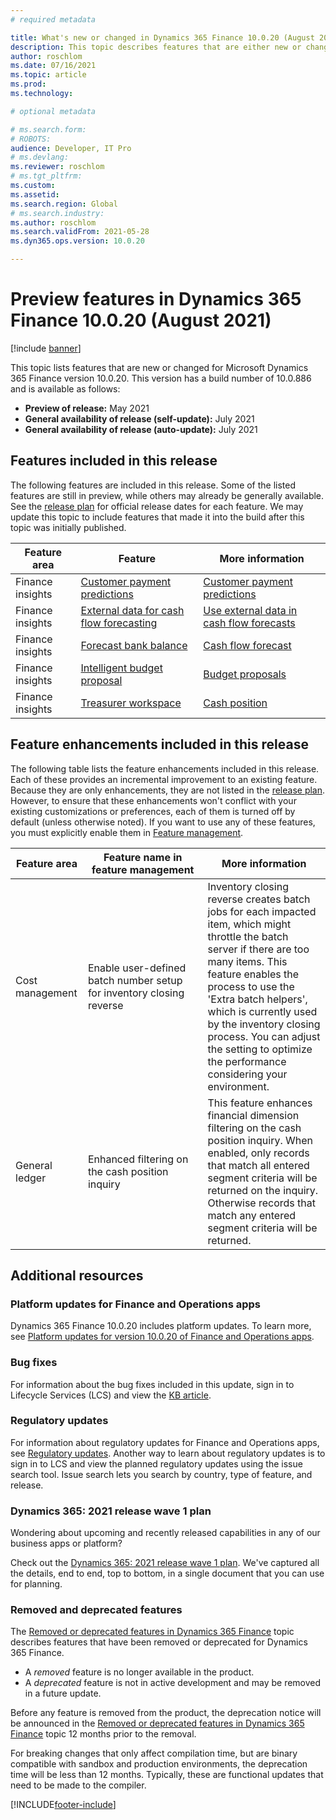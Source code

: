 ```yaml
---
# required metadata

title: What's new or changed in Dynamics 365 Finance 10.0.20 (August 2021)
description: This topic describes features that are either new or changed in the Dynamics 365 Finance version 10.0.20 preview release.
author: roschlom
ms.date: 07/16/2021
ms.topic: article
ms.prod: 
ms.technology: 

# optional metadata

# ms.search.form: 
# ROBOTS: 
audience: Developer, IT Pro
# ms.devlang: 
ms.reviewer: roschlom
# ms.tgt_pltfrm: 
ms.custom: 
ms.assetid: 
ms.search.region: Global
# ms.search.industry: 
ms.author: roschlom
ms.search.validFrom: 2021-05-28 
ms.dyn365.ops.version: 10.0.20

---
```


# Preview features in Dynamics 365 Finance 10.0.20 (August 2021)

[!include [banner](../includes/banner.md)]

This topic lists features that are new or changed for Microsoft Dynamics 365 Finance version 10.0.20. This version has a build number of 10.0.886 and is available as follows:

- **Preview of release:** May 2021
- **General availability of release (self-update):** July 2021
- **General availability of release (auto-update):** July 2021


## Features included in this release

The following features are included in this release. Some of the listed features are still in preview, while others may already be generally available. See the [release plan](/dynamics365/release-plans/) for official release dates for each feature. We may update this topic to include features that made it into the build after this topic was initially published.

| Feature area | Feature | More information |
|----|----|----|
| Finance insights | [Customer payment predictions](/dynamics365-release-plan/2021wave1/finance-operations/dynamics365-finance/customer-payment-predictions) | [Customer payment predictions](../finance-insights/payment-insights-overview.md) |
| Finance insights | [External data for cash flow forecasting](/dynamics365-release-plan/2021wave1/finance-operations/dynamics365-finance/external-data-cash-forecasting) | [Use external data in cash flow forecasts](../finance-insights/external-data-in-cash-flow.md) |
| Finance insights | [Forecast bank balance](/dynamics365-release-plan/2021wave1/finance-operations/dynamics365-finance/forecast-bank-balance) | [Cash flow forecast](../finance-insights/cash-flow-forecast-intro.md) |
| Finance insights | [Intelligent budget proposal](/dynamics365-release-plan/2021wave1/finance-operations/dynamics365-finance/intelligent-budget-proposal) | [Budget proposals](../finance-insights/budget-proposals.md) |
| Finance insights | [Treasurer workspace](/dynamics365-release-plan/2021wave1/finance-operations/dynamics365-finance/treasurer-workspace) | [Cash position](../finance-insights/cash-position.md) |


## Feature enhancements included in this release

The following table lists the feature enhancements included in this release. Each of these provides an incremental improvement to an existing feature. Because they are only enhancements, they are not listed in the [release plan](/dynamics365-release-plan/2021wave1/finance-operations/dynamics365-supply-chain-management/planned-features). However, to ensure that these enhancements won't conflict with your existing customizations or preferences, each of them is turned off by default (unless otherwise noted). If you want to use any of these features, you must explicitly enable them in [Feature management](../../fin-ops-core/fin-ops/get-started/feature-management/feature-management-overview.md).

| Feature area | Feature&nbsp;name&nbsp;in feature&nbsp;management | More information |
|---|---|---|
| Cost management | Enable user-defined batch number setup for inventory closing reverse|Inventory closing reverse creates batch jobs for each impacted item, which might throttle the batch server if there are too many items. This feature enables the process to use the 'Extra batch helpers', which is currently used by the inventory closing process. You can adjust the setting to optimize the performance considering your environment. |
| General ledger | Enhanced filtering on the cash position inquiry | This feature enhances financial dimension filtering on the cash position inquiry. When enabled, only records that match all entered segment criteria will be returned on the inquiry. Otherwise records that match any entered segment criteria will be returned.  |

## Additional resources

### Platform updates for Finance and Operations apps
Dynamics 365 Finance 10.0.20 includes platform updates. To learn more, see [Platform updates for version 10.0.20 of Finance and Operations apps](../../fin-ops-core/dev-itpro/get-started/whats-new-platform-updates-10-0-19.md). 

### Bug fixes 
For information about the bug fixes included in this update, sign in to Lifecycle Services (LCS) and view the [KB article](https://fix.lcs.dynamics.com/Issue/Details?bugId=586707&dbType=3&qc=d0dad8eee2af234e8c288e2a7df14c579004518673d014be511f900cfed008f8).

### Regulatory updates
For information about regulatory updates for Finance and Operations apps, see [Regulatory updates](../localizations/regulatory-updates.md). Another way to learn about regulatory updates is to sign in to LCS and view the planned regulatory updates using the issue search tool. Issue search lets you search by country, type of feature, and release. 

### Dynamics 365: 2021 release wave 1 plan

Wondering about upcoming and recently released capabilities in any of our business apps or platform?

Check out the [Dynamics 365: 2021 release wave 1 plan](/dynamics365-release-plan/2021wave1/). We've captured all the details, end to end, top to bottom, in a single document that you can use for planning.

### Removed and deprecated features

The [Removed or deprecated features in Dynamics 365 Finance](removed-deprecated-features-finance.md) topic describes features that have been removed or deprecated for Dynamics 365 Finance.

- A *removed* feature is no longer available in the product.
- A *deprecated* feature is not in active development and may be removed in a future update.

Before any feature is removed from the product, the deprecation notice will be announced in the [Removed or deprecated features in Dynamics 365 Finance](removed-deprecated-features-finance.md) topic 12 months prior to the removal.

For breaking changes that only affect compilation time, but are binary compatible with sandbox and production environments, the deprecation time will be less than 12 months. Typically, these are functional updates that need to be made to the compiler.


[!INCLUDE[footer-include](../../includes/footer-banner.md)]
